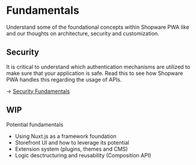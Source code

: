 # Fundamentals

Understand some of the foundational concepts within Shopware PWA like and our thoughts on architecture, security and customization.

## Security <Badge text="new" type="info"/>

It is critical to understand which authentication mechanisms are utilized to make sure that your application is safe. Read this to see how Shopware PWA handles this regarding the usage of APIs.

→ [Security Fundamentals](./security)

## WIP <Badge text="coming soon"/>

Potential fundamentals

- Using Nuxt.js as a framework foundation
- Storefront UI and how to leverage its potential
- Extension system (plugins, themes and CMS)
- Logic desctructuring and reusability (Composition API)
